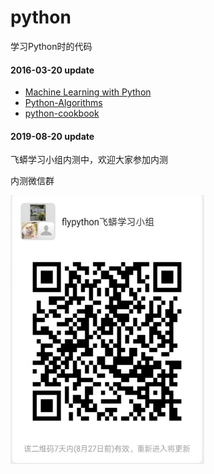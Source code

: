 python
======
学习Python时的代码





#### 2016-03-20 update 

- [Machine Learning with Python](https://github.com/xxg1413/MachineLearning)  
- [Python-Algorithms](https://github.com/xxg1413/Python-Algorithms)
- [python-cookbook](https://github.com/xxg1413/python-cookbook)


#### 2019-08-20 update

飞蟒学习小组内测中，欢迎大家参加内测

内测微信群

<img src="qrcode.png" width="310" height="430">
